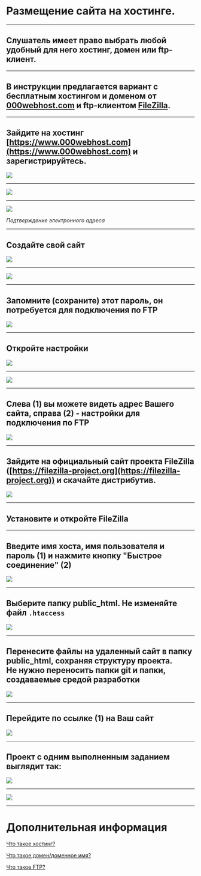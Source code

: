 # Размещение сайта на хостинге.

---

## Слушатель имеет право выбрать любой удобный для него хостинг, домен или ftp-клиент.

---

## В инструкции предлагается вариант с бесплатным хостингом и доменом от [000webhost.com](https://www.000webhost.com) и ftp-клиентом [FileZilla](https://filezilla-project.org).

---

## Зайдите на хостинг [https://www.000webhost.com](https://www.000webhost.com) и зарегистрируйтесь.
![](_img/readme/01.png)

---

![](_img/readme/02.png)

---

![](_img/readme/03.png)

*Подтверждение электронного адреса*

---

## Создайте свой сайт
![](_img/readme/04.png)

---

![](_img/readme/05.png)

---

## Запомните (сохраните) этот пароль, он потребуется для подключения по FTP
![](_img/readme/06.png)

---

## Откройте настройки
![](_img/readme/07.png)

---

![](_img/readme/08.png)

---

## Слева (1) вы можете видеть адрес Вашего сайта, справа (2) - настройки для подключения по FTP
![](_img/readme/09.png)

---

## Зайдите на официальный сайт проекта FileZilla ([https://filezilla-project.org](https://filezilla-project.org)) и скачайте дистрибутив.
![](_img/readme/10.png)

---

## Установите и откройте FileZilla

---

## Введите имя хоста, имя пользователя и пароль (1) и нажмите кнопку "Быстрое соединение" (2)
![](_img/readme/11.png)

---

## Выберите папку public_html. Не изменяйте файл `.htaccess`
![](_img/readme/12.png)

---

## Перенесите файлы на удаленный сайт в папку public_html, сохраняя структуру проекта. <br> Не нужно переносить папки git и папки, создаваемые средой разработки
![](_img/readme/13.png)

---

## Перейдите по ссылке (1) на Ваш сайт
![](_img/readme/14.png)

---

## Проект с одним выполненным заданием выглядит так:
![](_img/readme/15.png)

---

![](_img/readme/16.jpg)

---

# Дополнительная информация

[Что такое хостинг?](https://ru.wikipedia.org/wiki/Хостинг)

[Что такое домен/доменное имя?](https://ru.wikipedia.org/wiki/Доменное_имя)

[Что такое FTP?](https://ru.wikipedia.org/wiki/FTP)
